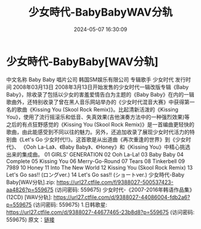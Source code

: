 ﻿---
title: 少女時代-BabyBabyWAV分轨
date: 2024-05-07 16:30:09
categories: 外语音乐
tags: 外语音乐
---
# 少女時代-BabyBaby[WAV分轨]

中文名称 Baby Baby
唱片公司 韩国SM娱乐有限公司
专辑歌手 少女时代
发行时间 2008年03月13日
2008年3月13日开始发售的少女时代一辑改版专辑《Baby Baby》，除收录了包括以少女的害羞爱情告白为主题的《Baby
Baby》在内的一辑歌曲外，还特别收录了曾在黑人音乐网站举办的《少女时代混音大赛》中获得第一名的歌曲《Kissing You
(Skool Rock Remix)》。比起清新活泼的《Kissing
You》，使用了流行摇滚乐和低音、失真效果(吉他演奏方法中的一种强烈效果)等之后的有点狂野感觉的《Kissing You (Skool
Rock Remix)》是一首编曲更轻快的歌曲，由此能感受到不同以往的魅力。另外，还追加收录了展现少女时代活力的特别曲《Let's
Go 少女时代!!》。这首歌是从出道曲《再次重逢的世界》到《少女时代》、 《Ooh La-La》、《Baby
Baby》、《Honey》和《Kissing You》中精心挑选出来的集成曲。
01 GIRLS' GENERATION
02 Ooh La-La!
03 Baby Baby
04 Complete
05 Kissing You
06 Merry-Go-Round
07 Tears
08 Tinkerbell
09 7989
10 Honey
11 Into The New World
12 Kissing You (Skool Rock Remix)
13 Let's Go sas!! (ロングver.)
14 Let's Go sas!! (ショートver.)
少女時代-Baby Baby[WAV分轨].zip: https://url27.ctfile.com/f/9388027-500537423-aa4826?p=559675
(访问密码: 559675)
少女时代-《2007-2016年韩语作品集》 (12CD) [WAV分轨]: https://url27.ctfile.com/d/9388027-44086004-fdb2a6?p=559675
(访问密码: 559675)
1.日韩歌星: https://url27.ctfile.com/d/9388027-44677465-23b8d8?p=559675
(访问密码: 559675)
原文：[链接](https://blog.sina.com.cn/s/blog_1647c7e76010315je.html)